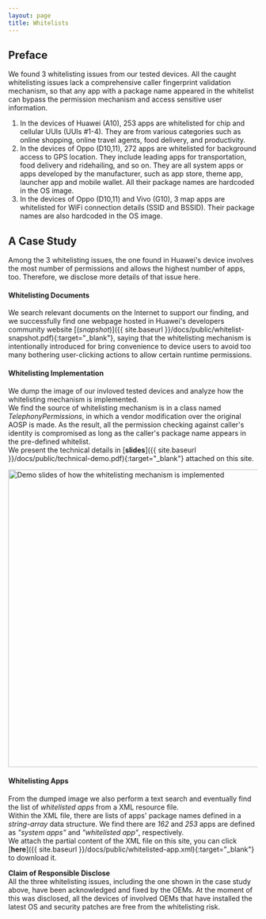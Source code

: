 ```yaml
---
layout: page
title: Whitelists
---
```


## Preface

We found 3 whitelisting issues from our tested devices. All the caught whitelisting issues lack a comprehensive caller fingerprint validation mechanism, so that any app with a package name appeared in the whitelist can bypass the permission mechanism and access sensitive user information.

<ol>
<li> In the devices of Huawei (A10), 253 apps are whitelisted
for chip and cellular UUIs (UUIs #1-4). They are from
various categories such as online shopping, online travel
agents, food delivery, and productivity.</li>
<li> In the devices of Oppo (D10,11), 272 apps are whitelisted
for background access to GPS location. They include
leading apps for transportation, food delivery and ridehailing,
and so on. They are all system apps or apps
developed by the manufacturer, such as app store, theme
app, launcher app and mobile wallet. All their package
names are hardcoded in the OS image.</li>
<li> In the devices of Oppo (D10,11) and Vivo (G10), 3 map
apps are whitelisted for WiFi connection details (SSID
and BSSID). Their package names are also hardcoded in
the OS image.</li>
</ol>

## A Case Study

Among the 3 whitelisting issues, the one found in Huawei's device involves the most number of permissions and allows the highest number of apps, too. Therefore, we disclose more details of that issue here.

#### Whitelisting Documents

We search relevant documents on the Internet to support our finding, and we successfully find one webpage hosted in Huawei's developers community website [(_snapshot_)]({{ site.baseurl }}/docs/public/whitelist-snapshot.pdf){:target="_blank"}, saying that the whitelisting mechanism is intentionally introduced for bring convenience to device users to avoid too many bothering user-clicking actions to allow certain runtime permissions.  

<!--We reported this issue to Huawei and then received the acknowledgment of the issue. The webpage has been later taken down by Huawei. We keep a copy of the [**webpage snapshot** (20 Jul 2021)]({{ site.baseurl }}/docs/public/huawei-whitelist-documentation-snapshot-20-Jul-2021.pdf){:target="_blank"} that describes the whitelisting mechanism (in Chinese).-->

<!-- img src="{{ site.baseurl }}/docs/public/huawei-whitelist-documentation.jpg" alt="Webpage snapshot in Chinese" width="600"/-->

#### Whitelisting Implementation

We dump the image of our invloved tested devices and analyze how the whitelisting mechanism is implemented.  
We find the source of whitelisting mechanism is in a class named *TelephonyPermissions*, in which a vendor modification over the original AOSP is made. As the result, all the permission checking against caller's identity is compromised as long as the caller's package name appears in the pre-defined whitelist.  
We present the technical details in [**slides**]({{ site.baseurl }}/docs/public/technical-demo.pdf){:target="_blank"} attached on this site. 

<img src="{{ site.baseurl }}/docs/public/technical-demo.jpg" alt="Demo slides of how the whitelisting mechanism is implemented" width="600"/>

#### Whitelisting Apps

From the dumped image we also perform a text search and eventually find the list of *whitelisted apps* from a XML resource file.  
Within the XML file, there are lists of apps' package names defined in a *string-array* data structure. We find there are *162*  and *253* apps are defined as *"system apps"* and *"whitelisted app"*, respectively.  
We attach the partial content of the XML file on this site, you can click [**here**]({{ site.baseurl }}/docs/public/whitelisted-app.xml){:target="_blank"} to download it.

<!--img src="{{ site.baseurl }}/docs/public/whitelisted-app.jpg" alt="The XML file contains the whitelisted apps' package names" width="600"/-->

<p class="message">
<b>Claim of Responsible Disclose</b>
<br>
All the three whitelisting issues, including the one shown in the case study above, have been acknowledged and fixed by the OEMs. At the moment of this was disclosed, all the devices of involved OEMs that have installed the latest OS and security patches are free from the whitelisting risk.  
</p>